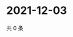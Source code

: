 # 2021-12-03

共 0 条

<!-- BEGIN WEIBO -->
<!-- 最后更新时间 Fri Dec 03 2021 07:15:03 GMT+0800 (China Standard Time) -->

<!-- END WEIBO -->

